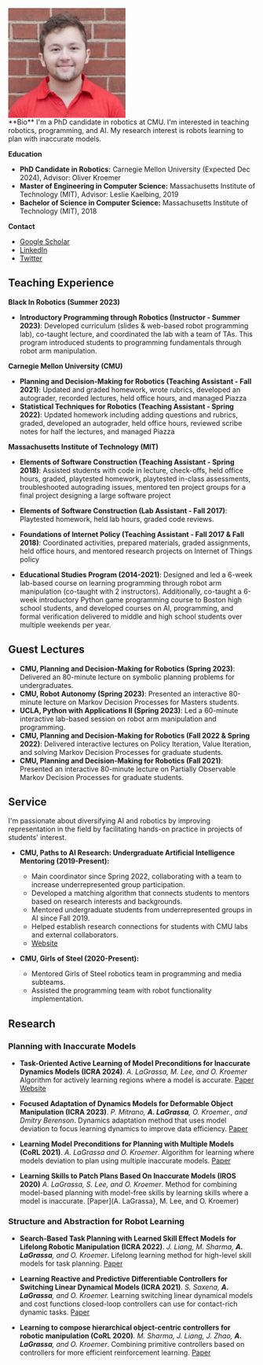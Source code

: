 ---
---

<div style="display: flex; flex-direction: row;">
  <img src="./media/bio.jpg" alt="Smiling white person in front of brick wall" style="margin-right: 1em;">
</div>
**Bio**
I'm a PhD candidate in robotics at CMU. I'm interested in teaching robotics, programming, and AI. My research interest is robots learning to plan with inaccurate models. 




**Education**

* **PhD Candidate in Robotics:** Carnegie Mellon University (Expected Dec 2024), Advisor: Oliver Kroemer
* **Master of Engineering in Computer Science:** Massachusetts Institute of Technology (MIT), Advisor: Leslie Kaelbing, 2019
* **Bachelor of Science in Computer Science:** Massachusetts Institute of Technology (MIT), 2018

**Contact**

* [Google Scholar](**https://scholar.google.com/citations?user=BeNOXOYAAAAJ&hl=en&oi=ao**)
* [LinkedIn](**https://www.linkedin.com/in/alex-lagrassa-47a30299/**)
* [Twitter](**https://twitter.com/alex_lagrassa**)

## Teaching Experience
**Black In Robotics (Summer 2023)**

* **Introductory Programming through Robotics (Instructor - Summer 2023)**: Developed curriculum (slides & web-based robot programming lab), co-taught lecture, and coordinated the lab with a team of TAs. This program introduced students to programming fundamentals through robot arm manipulation.

**Carnegie Mellon University (CMU)**

* **Planning and Decision-Making for Robotics (Teaching Assistant - Fall 2021)**: Updated and graded homework, wrote rubrics, developed an autograder, recorded lectures, held office hours, and managed Piazza
* **Statistical Techniques for Robotics (Teaching Assistant - Spring 2022)**: Updated homework including adding questions and rubrics, graded, developed an autograder, held office hours, reviewed scribe notes for half the lectures, and managed Piazza 

**Massachusetts Institute of Technology (MIT)**

* **Elements of Software Construction (Teaching Assistant - Spring 2018)**: Assisted students with code in lecture, check-offs, held office hours, graded, playtested homework, playtested in-class assessments, troubleshooted autograding issues, mentored ten project groups for a final project designing a large software project
* **Elements of Software Construction (Lab Assistant - Fall 2017)**: Playtested homework, held lab hours, graded code reviews. 
* **Foundations of Internet Policy (Teaching Assistant - Fall 2017 & Fall 2018)**: Coordinated activities, prepared materials, graded assignments, held office hours, and mentored research projects on Internet of Things policy

* **Educational Studies Program (2014-2021)**: Designed and led a 6-week lab-based course on learning programming through robot arm manipulation (co-taught with 2 instructors). Additionally, co-taught a 6-week introductory Python game programming course to Boston high school students, and developed courses on AI, programming, and formal verification delivered to middle and high school students over multiple weekends per year.

## Guest Lectures

* **CMU, Planning and Decision-Making for Robotics (Spring 2023)**: Delivered an 80-minute lecture on symbolic planning problems for undergraduates.
* **CMU, Robot Autonomy (Spring 2023)**: Presented an interactive 80-minute lecture on Markov Decision Processes for Masters students.
* **UCLA, Python with Applications II (Spring 2023)**: Led a 60-minute interactive lab-based session on robot arm manipulation and programming.
* **CMU, Planning and Decision-Making for Robotics (Fall 2022 & Spring 2022)**: Delivered interactive lectures on Policy Iteration, Value Iteration, and solving Markov Decision Processes for graduate students.
* **CMU, Planning and Decision-Making for Robotics (Fall 2021)**: Presented an interactive 80-minute lecture on Partially Observable Markov Decision Processes for graduate students.


## Service

I'm passionate about diversifying AI and robotics by improving representation in the field by facilitating hands-on practice in projects of students' interest.  

* **CMU, Paths to AI Research: Undergraduate Artificial Intelligence Mentoring (2019-Present):**
    * Main coordinator since Spring 2022, collaborating with a team to increase underrepresented group participation.
    * Developed a matching algorithm that connects students to mentors based on research interests and backgrounds.
    * Mentored undergraduate students from underrepresented groups in AI since Fall 2019.
    * Helped establish research connections for students with CMU labs and external collaborators.
    * [Website](https://sites.google.com/andrew.cmu.edu/ai-mentoring/home?authuser=0)

* **CMU, Girls of Steel (2020-Present):**
    * Mentored Girls of Steel robotics team in programming and media subteams.
    * Assisted the programming team with robot functionality implementation.


## Research 

### Planning with Inaccurate Models
* **Task-Oriented Active Learning of Model Preconditions for Inaccurate Dynamics Models (ICRA 2024)**. *A. LaGrassa, M. Lee, and O. Kroemer*  Algorithm for actively learning regions where a
 model is accurate.
  [Paper](https://arxiv.org/abs/2401.04007) [Website](https://arxiv.org/abs/2401.04007)
* **Focused Adaptation of Dynamics Models for Deformable Object Manipulation (ICRA 2023)**. *P. Mitrano, **A. LaGrassa**, O. Kroemer., and Dmitry Berenson*. Dynamics adaptation method that uses model deviation to focus learning dynamics to improve data efficiency. [Paper](https://ieeexplore.ieee.org/document/10161366)

* **Learning Model Preconditions for Planning with Multiple Models (CoRL 2021)**. *A. LaGrassa and O. Kroemer*.  Algorithm for learning where models deviation to plan using multiple inaccurate models. [Paper](https://proceedings.mlr.press/v164/lagrassa22a.html) 

* **Learning Skills to Patch Plans Based On Inaccurate Models (IROS 2020)** *A. LaGrassa, S. Lee, and O. Kroemer*. Method for combining model-based planning with model-free skills by learning skills where a model is inaccurate. [Paper](A. LaGrassa}, M. Lee, and O. Kroemer)

### Structure and Abstraction for Robot Learning

* **Search-Based Task Planning with Learned Skill Effect Models for Lifelong Robotic Manipulation (ICRA 2022)**. *J. Liang, M. Sharma, **A. LaGrassa**, and O. Kroemer*. Lifelong learning method for high-level skill models for task planning. [Paper](https://ieeexplore.ieee.org/abstract/document/9811575)

* **Learning Reactive and Predictive Differentiable Controllers for Switching Linear Dynamical Models (ICRA 2021)**. *S. Saxena, **A. LaGrassa**, and O. Kroemer.* Learning switching linear dynamical models and cost functions closed-loop controllers can use for contact-rich dynamic tasks. [Paper](https://ieeexplore.ieee.org/abstract/document/9561083)

* **Learning to compose hierarchical object-centric controllers for robotic manipulation (CoRL 2020)**. *M. Sharma, J. Liang, J. Zhao, **A. LaGrassa**, and O. Kroemer*. Combining primitive controllers based on controllers for more efficient reinforcement learning. [Paper](https://proceedings.mlr.press/v155/sharma21a.html)






